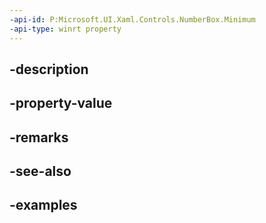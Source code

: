 ```yaml
---
-api-id: P:Microsoft.UI.Xaml.Controls.NumberBox.Minimum
-api-type: winrt property
---
```


## -description

## -property-value

## -remarks

## -see-also

## -examples

